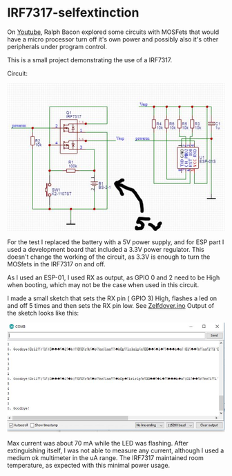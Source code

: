 # IRF7317-selfextinction

On <a href="https://youtu.be/g1rbIG2BO0U">Youtube</a>, Ralph Bacon explored some circuits with MOSFets that would 
have a micro processor turn off it's own power and possibly also it's other peripherals under program control.

This is a small project demonstrating the use of a IRF7317.

Circuit:

<img src="https://github.com/gitpeut/IRF7317-selfextinction/blob/master/__schematicIRF7317.JPG" />

For the test I replaced the battery with a 5V power supply, and for ESP part I used a development
board that included a 3.3V power regulator. This doesn't change the working of the circuit,
as 3.3V is enough to turn the MOSfets in the IRF7317 on and off.

As I used an ESP-01, I used RX as output, as GPIO 0 and 2 need to be High when booting, which may not be 
the case when used in this circuit.

I made a small sketch that sets the RX pin ( GPIO 3) High, flashes a led on and off 5 times and then
sets the RX pin low. See <a href="https://github.com/gitpeut/IRF7317-selfextinction/blob/master/ZelfDover.ino"> Zelfdover.ino</a>
Output of the sketch looks like this:

<img src="https://github.com/gitpeut/IRF7317-selfextinction/blob/master/zelfdover_output.JPG" />

Max current was about 70 mA while the LED was flashing. After extinguishing itself, I was not able to measure any current,
although I used a medium ok multimeter in the uA range. The IRF7317 maintained room temperature, as expected with this
minimal power usage.


